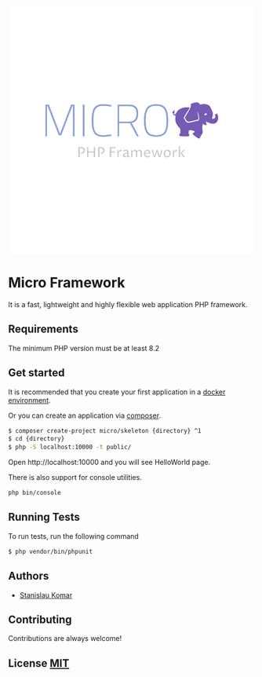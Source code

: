 
![Logo](https://github.com/Micro-PHP/.github/blob/master/logo/png/logo-color.png?raw=true)


# Micro Framework

It is a fast, lightweight and highly flexible web application PHP framework.




## Requirements
The minimum PHP version must be at least 8.2

## Get started

It is recommended that you create your first application in a [docker environment](https://github.com/Micro-PHP/micro-docker).

Or you can create an application via [composer](https://getcomposer.org/).

```bash
$ composer create-project micro/skeleton {directory} ^1
$ cd {directory}
$ php -S localhost:10000 -t public/ 
```

Open http://localhost:10000 and you will see HelloWorld page.

There is also support for console utilities.
```bash
php bin/console
``` 



## Running Tests

To run tests, run the following command

```bash
$ php vendor/bin/phpunit
``` 


## Authors

- [Stanislau Komar](https://www.github.com/asisyas)


## Contributing

Contributions are always welcome!


## License [MIT](../LICENSE)

